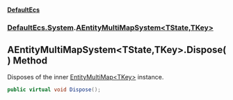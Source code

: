 #### [DefaultEcs](./index.md 'index')
### [DefaultEcs.System](./DefaultEcs-System.md 'DefaultEcs.System').[AEntityMultiMapSystem&lt;TState,TKey&gt;](./DefaultEcs-System-AEntityMultiMapSystem-TState_TKey-.md 'DefaultEcs.System.AEntityMultiMapSystem&lt;TState,TKey&gt;')
## AEntityMultiMapSystem&lt;TState,TKey&gt;.Dispose() Method
Disposes of the inner [EntityMultiMap&lt;TKey&gt;](./DefaultEcs-EntityMultiMap-TKey-.md 'DefaultEcs.EntityMultiMap&lt;TKey&gt;') instance.  
```csharp
public virtual void Dispose();
```
